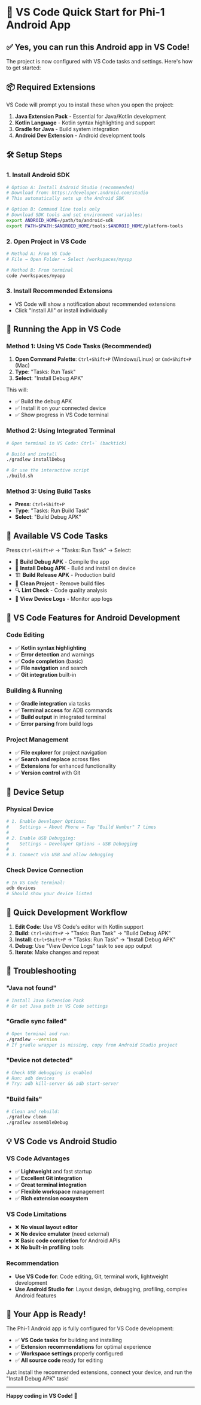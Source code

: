 # 🚀 VS Code Quick Start for Phi-1 Android App

## ✅ Yes, you can run this Android app in VS Code!

The project is now configured with VS Code tasks and settings. Here's how to get started:

## 📦 Required Extensions

VS Code will prompt you to install these when you open the project:

1. **Java Extension Pack** - Essential for Java/Kotlin development
2. **Kotlin Language** - Kotlin syntax highlighting and support
3. **Gradle for Java** - Build system integration
4. **Android Dev Extension** - Android development tools

## 🛠️ Setup Steps

### 1. Install Android SDK
```bash
# Option A: Install Android Studio (recommended)
# Download from: https://developer.android.com/studio
# This automatically sets up the Android SDK

# Option B: Command line tools only
# Download SDK tools and set environment variables:
export ANDROID_HOME=/path/to/android-sdk
export PATH=$PATH:$ANDROID_HOME/tools:$ANDROID_HOME/platform-tools
```

### 2. Open Project in VS Code
```bash
# Method A: From VS Code
# File → Open Folder → Select /workspaces/myapp

# Method B: From terminal
code /workspaces/myapp
```

### 3. Install Recommended Extensions
- VS Code will show a notification about recommended extensions
- Click "Install All" or install individually

## 🚀 Running the App in VS Code

### Method 1: Using VS Code Tasks (Recommended)

1. **Open Command Palette**: `Ctrl+Shift+P` (Windows/Linux) or `Cmd+Shift+P` (Mac)
2. **Type**: "Tasks: Run Task"
3. **Select**: "Install Debug APK"

This will:
- ✅ Build the debug APK
- ✅ Install it on your connected device
- ✅ Show progress in VS Code terminal

### Method 2: Using Integrated Terminal

```bash
# Open terminal in VS Code: Ctrl+` (backtick)

# Build and install
./gradlew installDebug

# Or use the interactive script
./build.sh
```

### Method 3: Using Build Tasks

- **Press**: `Ctrl+Shift+P`
- **Type**: "Tasks: Run Build Task"
- **Select**: "Build Debug APK"

## 📱 Available VS Code Tasks

Press `Ctrl+Shift+P` → "Tasks: Run Task" → Select:

- 🔨 **Build Debug APK** - Compile the app
- 📱 **Install Debug APK** - Build and install on device
- 🏗️ **Build Release APK** - Production build
- 🧹 **Clean Project** - Remove build files
- 🔍 **Lint Check** - Code quality analysis
- 📄 **View Device Logs** - Monitor app logs

## 🔧 VS Code Features for Android Development

### Code Editing
- ✅ **Kotlin syntax highlighting**
- ✅ **Error detection** and warnings
- ✅ **Code completion** (basic)
- ✅ **File navigation** and search
- ✅ **Git integration** built-in

### Building & Running
- ✅ **Gradle integration** via tasks
- ✅ **Terminal access** for ADB commands
- ✅ **Build output** in integrated terminal
- ✅ **Error parsing** from build logs

### Project Management
- ✅ **File explorer** for project navigation
- ✅ **Search and replace** across files
- ✅ **Extensions** for enhanced functionality
- ✅ **Version control** with Git

## 📱 Device Setup

### Physical Device
```bash
# 1. Enable Developer Options:
#    Settings → About Phone → Tap "Build Number" 7 times
#
# 2. Enable USB Debugging:
#    Settings → Developer Options → USB Debugging
#
# 3. Connect via USB and allow debugging
```

### Check Device Connection
```bash
# In VS Code terminal:
adb devices
# Should show your device listed
```

## 🎯 Quick Development Workflow

1. **Edit Code**: Use VS Code's editor with Kotlin support
2. **Build**: `Ctrl+Shift+P` → "Tasks: Run Task" → "Build Debug APK"
3. **Install**: `Ctrl+Shift+P` → "Tasks: Run Task" → "Install Debug APK"
4. **Debug**: Use "View Device Logs" task to see app output
5. **Iterate**: Make changes and repeat

## 🚨 Troubleshooting

### "Java not found"
```bash
# Install Java Extension Pack
# Or set Java path in VS Code settings
```

### "Gradle sync failed"
```bash
# Open terminal and run:
./gradlew --version
# If gradle wrapper is missing, copy from Android Studio project
```

### "Device not detected"
```bash
# Check USB debugging is enabled
# Run: adb devices
# Try: adb kill-server && adb start-server
```

### "Build fails"
```bash
# Clean and rebuild:
./gradlew clean
./gradlew assembleDebug
```

## 💡 VS Code vs Android Studio

### VS Code Advantages
- ✅ **Lightweight** and fast startup
- ✅ **Excellent Git integration**
- ✅ **Great terminal integration**
- ✅ **Flexible workspace** management
- ✅ **Rich extension ecosystem**

### VS Code Limitations
- ❌ **No visual layout editor**
- ❌ **No device emulator** (need external)
- ❌ **Basic code completion** for Android APIs
- ❌ **No built-in profiling** tools

### Recommendation
- **Use VS Code for**: Code editing, Git, terminal work, lightweight development
- **Use Android Studio for**: Layout design, debugging, profiling, complex Android features

## 🎉 Your App is Ready!

The Phi-1 Android app is fully configured for VS Code development:

- ✅ **VS Code tasks** for building and installing
- ✅ **Extension recommendations** for optimal experience
- ✅ **Workspace settings** properly configured
- ✅ **All source code** ready for editing

Just install the recommended extensions, connect your device, and run the "Install Debug APK" task!

---

**Happy coding in VS Code! 🚀**
